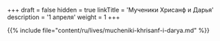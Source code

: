 +++
draft = false
hidden = true
linkTitle = 'Мученики Хрисанф и Дарья'
description = '1 апреля'
weight = 1
+++

{{% include file="content/ru/lives/mucheniki-khrisanf-i-darya.md" %}}
